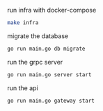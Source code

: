 run infra with docker-compose
```bash
make infra
```

migrate the database
```bash
go run main.go db migrate
```

run the grpc server
```bash
go run main.go server start
```

run the api 
```bash
go run main.go gateway start
```